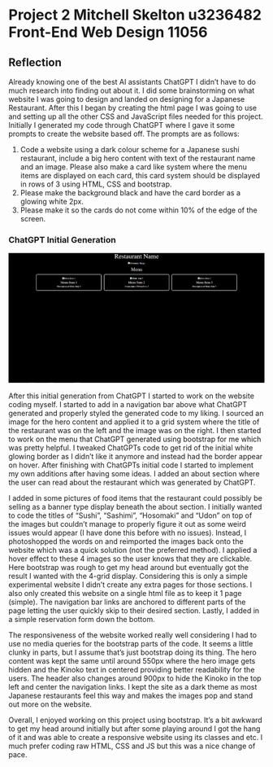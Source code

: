 # Project 2 Mitchell Skelton u3236482 Front-End Web Design 11056

## Reflection
Already knowing one of the best AI assistants ChatGPT I didn’t have to do much research into finding out about it. I did some brainstorming on what website I was going to design and landed on designing for a Japanese Restaurant. After this I began by creating the html page I was going to use and setting up all the other CSS and JavaScript files needed for this project. Initially I generated my code through ChatGPT where I gave it some prompts to create the website based off. The prompts are as follows:
1.	Code a website using a dark colour scheme for a Japanese sushi restaurant, include a big hero content with text of the restaurant name and an image. Please also make a card like system where the menu items are displayed on each card, this card system should be displayed in rows of 3 using HTML, CSS and bootstrap.
2.	Please make the background black and have the card border as a glowing white 2px.
3.	Please make it so the cards do not come within 10% of the edge of the screen.

### ChatGPT Initial Generation
![ChatGPT Initial Generation](./assets/images/chatgpt.PNG)

After this initial generation from ChatGPT I started to work on the website coding myself. I started to add in a navigation bar above what ChatGPT generated and properly styled the generated code to my liking. I sourced an image for the hero content and applied it to a grid system where the title of the restaurant was on the left and the image was on the right. I then started to work on the menu that ChatGPT generated using bootstrap for me which was pretty helpful. I tweaked ChatGPTs code to get rid of the initial white glowing border as I didn’t like it anymore and instead had the border appear on hover. After finishing with ChatGPTs initial code I started to implement my own additions after having some ideas. I added an about section where the user can read about the restaurant which was generated by ChatGPT.

I added in some pictures of food items that the restaurant could possibly be selling as a banner type display beneath the about section. I initially wanted to code the titles of “Sushi”, “Sashimi”, “Hosomaki” and “Udon” on top of the images but couldn’t manage to properly figure it out as some weird issues would appear (I have done this before with no issues). Instead, I photoshopped the words on and reimported the images back onto the website which was a quick solution (not the preferred method). I applied a hover effect to these 4 images so the user knows that they are clickable. Here bootstrap was rough to get my head around but eventually got the result I wanted with the 4-grid display. Considering this is only a simple experimental website I didn’t create any extra pages for those sections. I also only created this website on a single html file as to keep it 1 page (simple). The navigation bar links are anchored to different parts of the page letting the user quickly skip to their desired section. Lastly, I added in a simple reservation form down the bottom.

The responsiveness of the website worked really well considering I had to use no media queries for the bootstrap parts of the code. It seems a little clunky in parts, but I assume that’s just bootstrap doing its thing. The hero content was kept the same until around 550px where the hero image gets hidden and the Kinoko text in centered providing better readability for the users. The header also changes around 900px to hide the Kinoko in the top left and center the navigation links. I kept the site as a dark theme as most Japanese restaurants feel this way and makes the images pop and stand out more on the website.

Overall, I enjoyed working on this project using bootstrap. It’s a bit awkward to get my head around initially but after some playing around I got the hang of it and was able to create a responsive website using its classes and etc. I much prefer coding raw HTML, CSS and JS but this was a nice change of pace.
